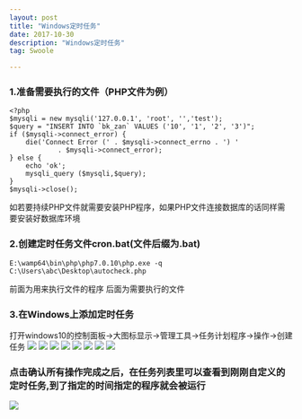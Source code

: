 ```yaml
---
layout: post
title: "Windows定时任务"
date: 2017-10-30
description: "Windows定时任务"
tag: Swoole

---
```

### 1.准备需要执行的文件（PHP文件为例）
```
<?php 
$mysqli = new mysqli('127.0.0.1', 'root', '','test');
$query = "INSERT INTO `bk_zan` VALUES ('10', '1', '2', '3')";
if ($mysqli->connect_error) {
 	die('Connect Error (' . $mysqli->connect_errno . ') '
            . $mysqli->connect_error);
} else {
	echo 'ok';
	mysqli_query ($mysqli,$query);
}
$mysqli->close();
```
如若要持续PHP文件就需要安装PHP程序，如果PHP文件连接数据库的话同样需要安装好数据库环境
### 2.创建定时任务文件cron.bat(文件后缀为.bat)
```
E:\wamp64\bin\php\php7.0.10\php.exe -q C:\Users\abc\Desktop\autocheck.php
```
前面为用来执行文件的程序 后面为需要执行的文件
### 3.在Windows上添加定时任务
打开windows10的控制面板->大图标显示->管理工具->任务计划程序->操作->创建任务
![](/images/posts/Windows/kongzhimianban.jpg)
![](/images/posts/Windows/renwujihua.jpg)
![](/images/posts/Windows/tianjiarenwu.jpg)
![](/images/posts/Windows/tianjiamignzi.jpg)
![](/images/posts/Windows/tianjiashijian1.jpg)
![](/images/posts/Windows/tianjiashijian2.jpg)
![](/images/posts/Windows/tianjiacaozuo1.jpg)
![](/images/posts/Windows/tianjiacaozuo2.jpg)
### 点击确认所有操作完成之后，在任务列表里可以查看到刚刚自定义的定时任务,到了指定的时间指定的程序就会被运行
![](/images/posts/Windows/renwuliebiao.jpg)